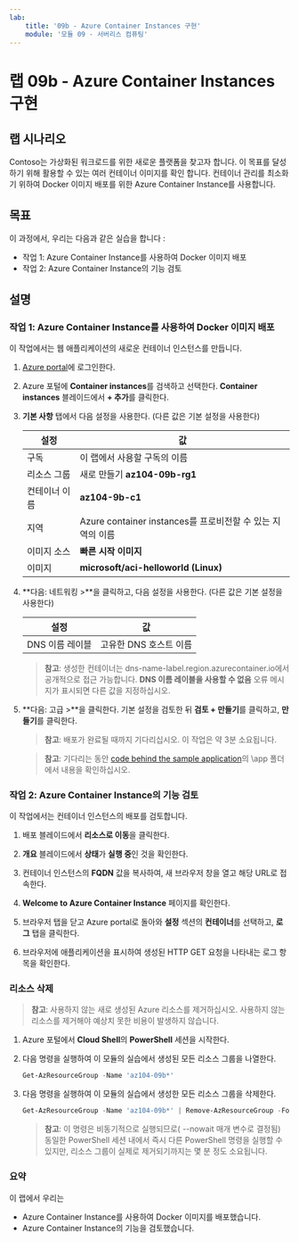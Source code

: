 ```yaml
---
lab:
    title: '09b - Azure Container Instances 구현'
    module: '모듈 09 - 서버리스 컴퓨팅'
---
```


# 랩 09b - Azure Container Instances 구현


## 랩 시나리오

Contoso는 가상화된 워크로드를 위한 새로운 플랫폼을 찾고자 합니다. 이 목표를 달성하기 위해 활용할 수 있는 여러 컨테이너 이미지를 확인 합니다.  컨테이너 관리를 최소화기 위하여 Docker 이미지 배포를 위한 Azure Container Instance를 사용합니다. 


## 목표

이 과정에서, 우리는 다음과 같은 실습을 합니다 :

+ 작업 1: Azure Container Instance를 사용하여 Docker 이미지 배포
+ 작업 2: Azure Container Instance의 기능 검토


## 설명

### 작업 1: Azure Container Instance를 사용하여 Docker 이미지 배포

이 작업에서는 웹 애플리케이션의 새로운 컨테이너 인스턴스를 만듭니다. 

1. [Azure portal](https://portal.azure.com)에 로그인한다. 

1. Azure 포털에 **Container instances**를 검색하고 선택한다. **Container instances** 블레이드에서 **+ 추가**를 클릭한다. 

1. **기본 사항** 탭에서 다음 설정을 사용한다. (다른 값은 기본 설정을 사용한다) 

    | 설정 | 값 |
    | ---- | ---- |
    | 구독 | 이 랩에서 사용할 구독의 이름 |
    | 리소스 그룹 | 새로 만들기 **az104-09b-rg1** |
    | 컨테이너 이름 | **az104-9b-c1** |
    | 지역 | Azure container instances를 프로비전할 수 있는 지역의 이름|
    | 이미지 소스 | **빠른 시작 이미지** |
    | 이미지 | **microsoft/aci-helloworld (Linux)** |

1. **다음: 네트워킹 >**을 클릭하고, 다음 설정을 사용한다. (다른 값은 기본 설정을 사용한다) 

    | 설정 | 값 |
    | --- | --- |
    | DNS 이름 레이블 | 고유한 DNS 호스트 이름 |
	
    >**참고**: 생성한 컨테이너는 dns-name-label.region.azurecontainer.io에서 공개적으로 접근 가능합니다. **DNS 이름 레이블을 사용할 수 없음** 오류 메시지가 표시되면 다른 값을 지정하십시오.

1. **다음: 고급 >**을 클릭한다. 기본 설정을 검토한 뒤 **검토 + 만들기**를 클릭하고, **만들기**를 클릭한다. 

    >**참고**: 배포가 완료될 때까지 기다리십시오. 이 작업은 약 3분 소요됩니다. 

    >**참고**: 기다리는 동안 [code behind the sample application](https://github.com/Azure-Samples/aci-helloworld)의 \app 폴더에서 내용을 확인하십시오. 


### 작업 2: Azure Container Instance의 기능 검토

이 작업에서는 컨테이너 인스턴스의 배포를 검토합니다. 

1. 배포 블레이드에서 **리소스로 이동**을 클릭한다. 

1. **개요** 블레이드에서 **상태**가 **실행 중**인 것을 확인한다. 

1. 컨테이너 인스턴스의 **FQDN** 값을 복사하여, 새 브라우저 창을 열고 해당 URL로 접속한다.

1. **Welcome to Azure Container Instance** 페이지를 확인한다.

1. 브라우저 탭을 닫고 Azure portal로 돌아와 **설정** 섹션의 **컨테이너**를 선택하고, **로그** 탭을 클릭한다. 

1. 브라우저에 애플리케이션을 표시하여 생성된 HTTP GET 요청을 나타내는 로그 항목을 확인한다.


### 리소스 삭제

   >**참고**: 사용하지 않는 새로 생성된 Azure 리소스를 제거하십시오. 사용하지 않는 리소스를 제거해야 예상치 못한 비용이 발생하지 않습니다.

1. Azure 포털에서 **Cloud Shell**의 **PowerShell** 세션을 시작한다.

1. 다음 명령을 실행하여 이 모듈의 실습에서 생성된 모든 리소스 그룹을 나열한다.

   ```powershell
   Get-AzResourceGroup -Name 'az104-09b*'
   ```

1. 다음 명령을 실행하여 이 모듈의 실습에서 생성한 모든 리소스 그룹을 삭제한다.

   ```powershell
   Get-AzResourceGroup -Name 'az104-09b*' | Remove-AzResourceGroup -Force -AsJob
   ```

    >**참고**: 이 명령은 비동기적으로 실행되므로( --nowait 매개 변수로 결정됨) 동일한 PowerShell 세션 내에서 즉시 다른 PowerShell 명령을 실행할 수 있지만, 리소스 그룹이 실제로 제거되기까지는 몇 분 정도 소요됩니다.


### 요약

이 랩에서 우리는

- Azure Container Instance를 사용하여 Docker 이미지를 배포했습니다. 
- Azure Container Instance의 기능을 검토했습니다. 
